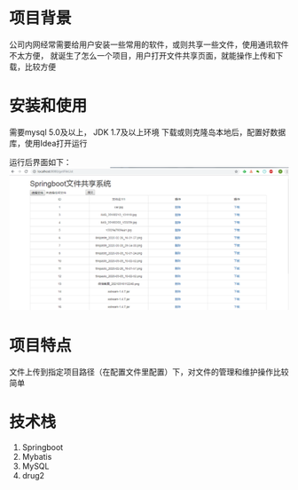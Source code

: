 # 项目背景
公司内网经常需要给用户安装一些常用的软件，或则共享一些文件，使用通讯软件不太方便，
就诞生了怎么一个项目，用户打开文件共享页面，就能操作上传和下载，比较方便


# 安装和使用
需要mysql 5.0及以上， JDK 1.7及以上环境
下载或则克隆岛本地后，配置好数据库，使用Idea打开运行

运行后界面如下：
![文件管理](https://raw.githubusercontent.com/eugene1024/springboot-file-upload/master/src/main/resources/springboot-file.png)  


# 项目特点
文件上传到指定项目路径（在配置文件里配置）下，对文件的管理和维护操作比较简单

# 技术栈
1. Springboot 
2. Mybatis
3. MySQL
4. drug2


